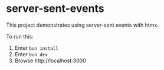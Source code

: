 # server-sent-events

This project demonstrates using server-sent events with htmx.

To run this:

1. Enter `bun install`
1. Enter `bun dev`
1. Browse http://localhost:3000
